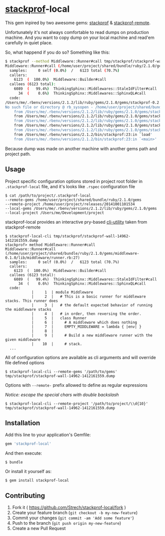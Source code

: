 # [stackprof](https://github.com/tmm1/stackprof)-local

This gem inpired by two awesome gems:
[stackprof](https://github.com/tmm1/stackprof) & [stackprof-remote](https://github.com/quirkey/stackprof-remote).

Unfortunately it's not always comfortable to read dumps on production machine.
And you want to copy dump on your local machine and read'em carefully in quiet place.

So, what happend if you do so? Something like this:

```bash
$ stackprof --method Middleware::Runner#call tmp/stackprof/stackprof-wall-14962-1412161559.dump
Middleware::Runner#call (/home/user/project/shared/bundle/ruby/2.1.0/gems/middleware-0.1.0/lib/middleware/runner.rb:27)
  samples:     0 self (0.0%)  /   6123 total (70.7%)
  callers:
    6123  (  100.0%)  Middleware::Builder#call
  callees (6123 total):
    6089  (   99.4%)  ThinkingSphinx::Middlewares::StaleIdFilter#call
      34  (    0.6%)  ThinkingSphinx::Middlewares::SphinxQL#call
  code:
/Users/me/.rbenv/versions/2.1.2/lib/ruby/gems/2.1.0/gems/stackprof-0.2.7/lib/stackprof/report.rb:347:in `readlines':
No such file or directory @ rb_sysopen - /home/user/project/shared/bundle/ruby/2.1.0/gems/middleware-0.1.0/lib/middleware/runner.rb (Errno::ENOENT)
	from /Users/me/.rbenv/versions/2.1.2/lib/ruby/gems/2.1.0/gems/stackprof-0.2.7/lib/stackprof/report.rb:347:in `source_display'
	from /Users/me/.rbenv/versions/2.1.2/lib/ruby/gems/2.1.0/gems/stackprof-0.2.7/lib/stackprof/report.rb:265:in `block in print_method'
	from /Users/me/.rbenv/versions/2.1.2/lib/ruby/gems/2.1.0/gems/stackprof-0.2.7/lib/stackprof/report.rb:238:in `each'
	from /Users/me/.rbenv/versions/2.1.2/lib/ruby/gems/2.1.0/gems/stackprof-0.2.7/lib/stackprof/report.rb:238:in `print_method'
	from /Users/me/.rbenv/versions/2.1.2/lib/ruby/gems/2.1.0/gems/stackprof-0.2.7/bin/stackprof:62:in `<top (required)>'
	from /Users/me/.rbenv/versions/2.1.2/bin/stackprof:23:in `load'
	from /Users/me/.rbenv/versions/2.1.2/bin/stackprof:23:in `<main>'
```

Because dump was made on another machine with another gems path and project path.

## Usage

Project specific configuration options stored in project root folder in `.stackprof-local` file,
and it's looks like `.rspec` configuration file

```
$ cat /path/to/project/.stackprof-local
--remote-gems /home/user/project/shared/bundle/ruby/2.1.0/gems
--remote-project /home/user/project/releases/20141001101534
--local-gems /Users/me/.rbenv/versions/2.1.2/lib/ruby/gems/2.1.0/gems
--local-project /Users/me/Development/project
```

stackprof-local provides an interactive pry-based [cli-utility](https://github.com/quirkey/stackprof-remote#cli)
taken from stackprof-remote

```
$ stackprof-local-cli tmp/stackprof/stackprof-wall-14962-1412161559.dump
stackprof> method Middleware::Runner#call
Middleware::Runner#call (/home/user/project/shared/bundle/ruby/2.1.0/gems/middleware-0.1.0/lib/middleware/runner.rb:27)
  samples:     0 self (0.0%)  /   6123 total (70.7%)
  callers:
    6123  (  100.0%)  Middleware::Builder#call
  callees (6123 total):
    6089  (   99.4%)  ThinkingSphinx::Middlewares::StaleIdFilter#call
      34  (    0.6%)  ThinkingSphinx::Middlewares::SphinxQL#call
  code:
            |     1  | module Middleware
            |     2  |   # This is a basic runner for middleware stacks. This runner does
            |     3  |   # the default expected behavior of running the middleware stacks
            |     4  |   # in order, then reversing the order.
            |     5  |   class Runner
            |     6  |     # A middleware which does nothing
            |     7  |     EMPTY_MIDDLEWARE = lambda { |env| }
            |     8  |
            |     9  |     # Build a new middleware runner with the given middleware
            |    10  |     # stack.
  ...
```

All of configuration options are available as cli arguments and will override file defined options

```
$ stackprof-local-cli --remote-gems '/path/to/gems' tmp/stackprof/stackprof-wall-14962-1412161559.dump
```

Options with `--remote-` prefix allowed to define as regular expressions

*Notice: escape the special chars with double backslash*

```
$ stackprof-local-cli --remote-project '/path/to/project/\\d{10}' tmp/stackprof/stackprof-wall-14962-1412161559.dump
```

## Installation

Add this line to your application's Gemfile:

```ruby
gem 'stackprof-local'
```

And then execute:

    $ bundle

Or install it yourself as:

    $ gem install stackprof-local

## Contributing

1. Fork it ( https://github.com/Strech/stackprof-local/fork )
2. Create your feature branch (`git checkout -b my-new-feature`)
3. Commit your changes (`git commit -am 'Add some feature'`)
4. Push to the branch (`git push origin my-new-feature`)
5. Create a new Pull Request
